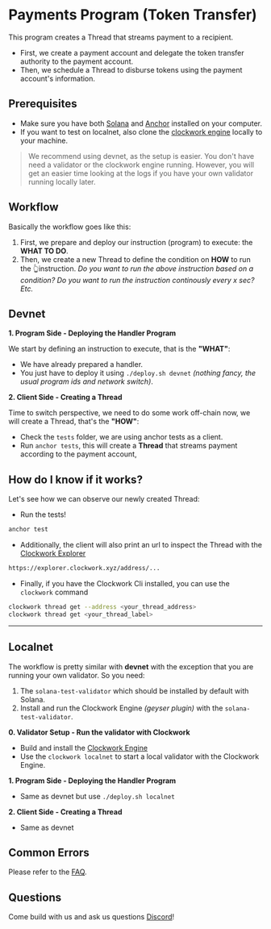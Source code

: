 # **Payments Program (Token Transfer)**

This program creates a Thread that streams payment to a recipient.
- First, we create a payment account and delegate the token transfer authority to the payment account.
- Then, we schedule a Thread to disburse tokens using the payment account's information.

## Prerequisites
- Make sure you have both [Solana](https://docs.solana.com/cli/install-solana-cli-tools) and [Anchor](https://www.anchor-lang.com/docs/installation) installed on your computer.
- If you want to test on localnet, also clone the [clockwork engine](https://github.com/clockwork-xyz/clockwork/)
  locally to your machine.

> We recommend using devnet, as the setup is easier. You don't have need a validator or the clockwork engine
> running. However, you will get an easier time looking at the logs if you have your own validator running locally
> later.

## Workflow
Basically the workflow goes like this:
1. First, we prepare and deploy our instruction (program) to execute: the __WHAT TO DO__.
2. Then, we create a new Thread to define the condition on __HOW__ to run the 👆instruction. _Do you want to run the
   above instruction based on a condition? Do you want to run the instruction continously every x sec? Etc._

## Devnet
**1. Program Side - Deploying the Handler Program**

We start by defining an instruction to execute, that is the __"WHAT"__:
- We have already prepared a handler.
- You just have to deploy it using `./deploy.sh devnet` _(nothing fancy, the usual program ids and network switch)_.

**2. Client Side - Creating a Thread**

Time to switch perspective, we need to do some work off-chain now, we will create a Thread, that's the __"HOW"__:
- Check the `tests` folder, we are using anchor tests as a client.
- Run `anchor tests`, this will create a __Thread__ that streams payment according to the payment account,

## How do I know if it works?
Let's see how we can observe our newly created Thread:
- Run the tests!
```bash
anchor test
```
- Additionally, the client will also print an url to inspect the Thread with the [Clockwork Explorer](https://explorer.clockwork.xyz/)
```bash
https://explorer.clockwork.xyz/address/...
```
- Finally, if you have the Clockwork Cli installed, you can use the `clockwork` command
```bash
clockwork thread get --address <your_thread_address> 
clockwork thread get <your_thread_label>
```

---

## Localnet

The workflow is pretty similar with __devnet__ with the exception that you are running your own validator. So you need:
1. The `solana-test-validator` which should be installed by default with Solana.
2. Install and run the Clockwork Engine _(geyser plugin)_ with the `solana-test-validator`.

**0. Validator Setup - Run the validator with Clockwork**

- Build and install the [Clockwork Engine](https://github.com/clockwork-xyz/clockwork#local-development)
- Use the `clockwork localnet` to start a local validator with the Clockwork Engine.

**1. Program Side - Deploying the Handler Program**

- Same as devnet but use `./deploy.sh localnet`

**2. Client Side - Creating a Thread**

- Same as devnet

## Common Errors
Please refer to the [FAQ](https://github.com/clockwork-xyz/docs/blob/main/FAQ.md#common-errors).

## Questions
Come build with us and ask us questions [Discord](https://discord.gg/epHsTsnUre)!
